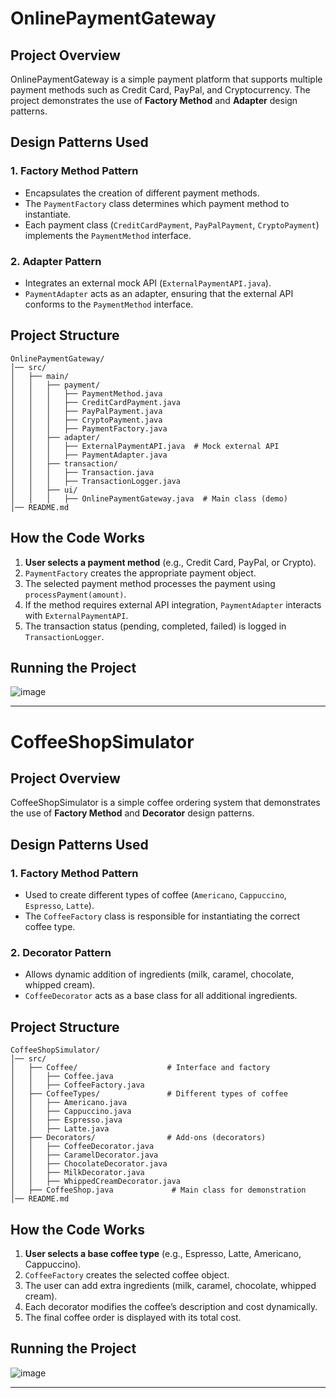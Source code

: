 # OnlinePaymentGateway

## Project Overview
OnlinePaymentGateway is a simple payment platform that supports multiple payment methods such as Credit Card, PayPal, and Cryptocurrency. The project demonstrates the use of **Factory Method** and **Adapter** design patterns.

## Design Patterns Used
### 1. Factory Method Pattern
- Encapsulates the creation of different payment methods.
- The `PaymentFactory` class determines which payment method to instantiate.
- Each payment class (`CreditCardPayment`, `PayPalPayment`, `CryptoPayment`) implements the `PaymentMethod` interface.

### 2. Adapter Pattern
- Integrates an external mock API (`ExternalPaymentAPI.java`).
- `PaymentAdapter` acts as an adapter, ensuring that the external API conforms to the `PaymentMethod` interface.

## Project Structure
```
OnlinePaymentGateway/
│── src/
│   ├── main/
│   │   ├── payment/
│   │   │   ├── PaymentMethod.java
│   │   │   ├── CreditCardPayment.java
│   │   │   ├── PayPalPayment.java
│   │   │   ├── CryptoPayment.java
│   │   │   ├── PaymentFactory.java
│   │   ├── adapter/
│   │   │   ├── ExternalPaymentAPI.java  # Mock external API
│   │   │   ├── PaymentAdapter.java
│   │   ├── transaction/
│   │   │   ├── Transaction.java
│   │   │   ├── TransactionLogger.java
│   │   ├── ui/
│   │   │   ├── OnlinePaymentGateway.java  # Main class (demo)
│── README.md
```

## How the Code Works
1. **User selects a payment method** (e.g., Credit Card, PayPal, or Crypto).
2. `PaymentFactory` creates the appropriate payment object.
3. The selected payment method processes the payment using `processPayment(amount)`.
4. If the method requires external API integration, `PaymentAdapter` interacts with `ExternalPaymentAPI`.
5. The transaction status (pending, completed, failed) is logged in `TransactionLogger`.

## Running the Project
![image](https://github.com/user-attachments/assets/1c5948a4-9487-4844-9ca5-f9b57e7cdcd6)

---



# CoffeeShopSimulator

## Project Overview
CoffeeShopSimulator is a simple coffee ordering system that demonstrates the use of **Factory Method** and **Decorator** design patterns.

## Design Patterns Used
### 1. Factory Method Pattern
- Used to create different types of coffee (`Americano`, `Cappuccino`, `Espresso`, `Latte`).
- The `CoffeeFactory` class is responsible for instantiating the correct coffee type.

### 2. Decorator Pattern
- Allows dynamic addition of ingredients (milk, caramel, chocolate, whipped cream).
- `CoffeeDecorator` acts as a base class for all additional ingredients.

## Project Structure
```
CoffeeShopSimulator/
│── src/
│   ├── Coffee/                    # Interface and factory
│   │   ├── Coffee.java
│   │   ├── CoffeeFactory.java
│   ├── CoffeeTypes/               # Different types of coffee
│   │   ├── Americano.java
│   │   ├── Cappuccino.java
│   │   ├── Espresso.java
│   │   ├── Latte.java
│   ├── Decorators/                # Add-ons (decorators)
│   │   ├── CoffeeDecorator.java
│   │   ├── CaramelDecorator.java
│   │   ├── ChocolateDecorator.java
│   │   ├── MilkDecorator.java
│   │   ├── WhippedCreamDecorator.java
│   ├── CoffeeShop.java             # Main class for demonstration
│── README.md
```

## How the Code Works
1. **User selects a base coffee type** (e.g., Espresso, Latte, Americano, Cappuccino).
2. `CoffeeFactory` creates the selected coffee object.
3. The user can add extra ingredients (milk, caramel, chocolate, whipped cream).
4. Each decorator modifies the coffee’s description and cost dynamically.
5. The final coffee order is displayed with its total cost.

## Running the Project
![image](https://github.com/user-attachments/assets/080c77a1-aa25-4fe3-be69-e3c1e5026fe0)


---



